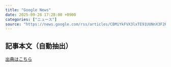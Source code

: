 ```yaml
---
title: "Google News"
date: 2025-09-28 17:28:00 +0900
categories: ["ニュース"]
source: "https://news.google.com/rss/articles/CBMiYkFVX3lxTE91UUNnX3F2RTNhSlM1RmVlc2p2ZWN3QVhlcUI0VVBZaF80eUlxTU5GRTI0cXVoZ25vck1ILVlsbURGbXh5Wld3OW9td29zNVc0V181LWc2dXpSenh5dE5hOHln?oc=5"
---
```


## 記事本文（自動抽出）
<body class="y0K44d EA71Tc" id="readabilityBody"></body>

[出典はこちら](https://news.google.com/rss/articles/CBMiYkFVX3lxTE91UUNnX3F2RTNhSlM1RmVlc2p2ZWN3QVhlcUI0VVBZaF80eUlxTU5GRTI0cXVoZ25vck1ILVlsbURGbXh5Wld3OW9td29zNVc0V181LWc2dXpSenh5dE5hOHln?oc=5)
